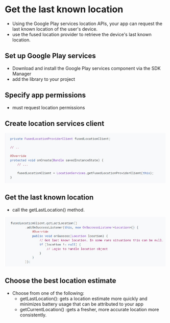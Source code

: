 # Get the last known location
* Using the Google Play services location APIs, your app can request the last known location of the user's device.
* use the fused location provider to retrieve the device's last known location. 


## Set up Google Play services
* Download and install the Google Play services component via the SDK Manager 
* add the library to your project

## Specify app permissions
* must request location permissions

## Create location services client
![Create location services](./images/create.jpg)

## Get the last known location
* call the getLastLocation() method.

![last known location](./images/getlocation.jpg)

## Choose the best location estimate
* Choose from one of the following:
    * getLastLocation(): gets a location estimate more quickly and minimizes battery usage that can be attributed to your app
    * getCurrentLocation() :gets a fresher, more accurate location more consistently.
